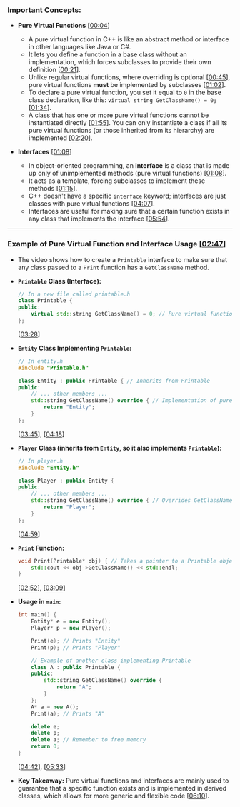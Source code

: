 ### Important Concepts:

  * **Pure Virtual Functions** \[[00:04](http://www.youtube.com/watch?v=UWAdd13EfM8&t=4)\]

      * A pure virtual function in C++ is like an abstract method or interface in other languages like Java or C\#.
      * It lets you define a function in a base class without an implementation, which forces subclasses to provide their own definition \[[00:21](http://www.youtube.com/watch?v=UWAdd13EfM8&t=21)\].
      * Unlike regular virtual functions, where overriding is optional \[[00:45](http://www.youtube.com/watch?v=UWAdd13EfM8&t=45)\], pure virtual functions **must** be implemented by subclasses \[[01:02](http://www.youtube.com/watch?v=UWAdd13EfM8&t=62)\].
      * To declare a pure virtual function, you set it equal to `0` in the base class declaration, like this: `virtual string GetClassName() = 0;` \[[01:34](http://www.youtube.com/watch?v=UWAdd13EfM8&t=94)\].
      * A class that has one or more pure virtual functions cannot be instantiated directly \[[01:55](http://www.youtube.com/watch?v=UWAdd13EfM8&t=115)\]. You can only instantiate a class if all its pure virtual functions (or those inherited from its hierarchy) are implemented \[[02:20](http://www.youtube.com/watch?v=UWAdd13EfM8&t=140)\].

  * **Interfaces** \[[01:08](http://www.youtube.com/watch?v=UWAdd13EfM8&t=68)\]

      * In object-oriented programming, an **interface** is a class that is made up only of unimplemented methods (pure virtual functions) \[[01:08](http://www.youtube.com/watch?v=UWAdd13EfM8&t=68)\].
      * It acts as a template, forcing subclasses to implement these methods \[[01:15](http://www.youtube.com/watch?v=UWAdd13EfM8&t=75)\].
      * C++ doesn't have a specific `interface` keyword; interfaces are just classes with pure virtual functions \[[04:07](http://www.youtube.com/watch?v=UWAdd13EfM8&t=247)\].
      * Interfaces are useful for making sure that a certain function exists in any class that implements the interface \[[05:54](http://www.youtube.com/watch?v=UWAdd13EfM8&t=354)\].

-----

### Example of Pure Virtual Function and Interface Usage \[[02:47](http://www.youtube.com/watch?v=UWAdd13EfM8&t=167)\]

  * The video shows how to create a `Printable` interface to make sure that any class passed to a `Print` function has a `GetClassName` method.

  * **`Printable` Class (Interface):**

    ```cpp
    // In a new file called printable.h
    class Printable {
    public:
        virtual std::string GetClassName() = 0; // Pure virtual function
    };
    ```

    \[[03:28](http://www.youtube.com/watch?v=UWAdd13EfM8&t=208)\]

  * **`Entity` Class Implementing `Printable`:**

    ```cpp
    // In entity.h
    #include "Printable.h"

    class Entity : public Printable { // Inherits from Printable
    public:
        // ... other members ...
        std::string GetClassName() override { // Implementation of pure virtual function
            return "Entity";
        }
    };
    ```

    \[[03:45](http://www.youtube.com/watch?v=UWAdd13EfM8&t=225)\], \[[04:18](http://www.youtube.com/watch?v=UWAdd13EfM8&t=258)\]

  * **`Player` Class (inherits from `Entity`, so it also implements `Printable`):**

    ```cpp
    // In player.h
    #include "Entity.h"

    class Player : public Entity {
    public:
        // ... other members ...
        std::string GetClassName() override { // Overrides GetClassName from Entity
            return "Player";
        }
    };
    ```

    \[[04:59](http://www.youtube.com/watch?v=UWAdd13EfM8&t=299)\]

  * **`Print` Function:**

    ```cpp
    void Print(Printable* obj) { // Takes a pointer to a Printable object
        std::cout << obj->GetClassName() << std::endl;
    }
    ```

    \[[02:52](http://www.youtube.com/watch?v=UWAdd13EfM8&t=172)\], \[[03:09](http://www.youtube.com/watch?v=UWAdd13EfM8&t=189)\]

  * **Usage in `main`:**

    ```cpp
    int main() {
        Entity* e = new Entity();
        Player* p = new Player();

        Print(e); // Prints "Entity"
        Print(p); // Prints "Player"

        // Example of another class implementing Printable
        class A : public Printable {
        public:
            std::string GetClassName() override {
                return "A";
            }
        };
        A* a = new A();
        Print(a); // Prints "A"

        delete e;
        delete p;
        delete a; // Remember to free memory
        return 0;
    }
    ```

    \[[04:42](http://www.youtube.com/watch?v=UWAdd13EfM8&t=282)\], \[[05:33](http://www.youtube.com/watch?v=UWAdd13EfM8&t=333)\]

  * **Key Takeaway:** Pure virtual functions and interfaces are mainly used to guarantee that a specific function exists and is implemented in derived classes, which allows for more generic and flexible code \[[06:10](http://www.youtube.com/watch?v=UWAdd13EfM8&t=370)\].
